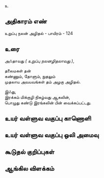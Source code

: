 உ


## அதிகாரம் எண்

உறுப்பு நலன் அழிதல் - பாயிரம் - 124	
## உரை

அஃதாவது _( உறுப்பு நலனழிதலாவது )_,  

தலைமகள் தன்  
கண்ணும், தோளும், நுதலும்  
முதலாய அவயவங்கள் தம் அழகு அழிதல்.  

இஃது,  
இரக்கம் மிக்குழி நிகழ்வது ஆகலின்,  
பொழுது கண்டு இரங்கலின் பின் வைக்கப்பட்டது.  

## உயர் வள்ளுவ வகுப்பு காணொளி


## உயர் வள்ளுவ வகுப்பு ஒலி அமைவு 


## கூடுதல் குறிப்புகள்


## ஆங்கில விளக்கம்

